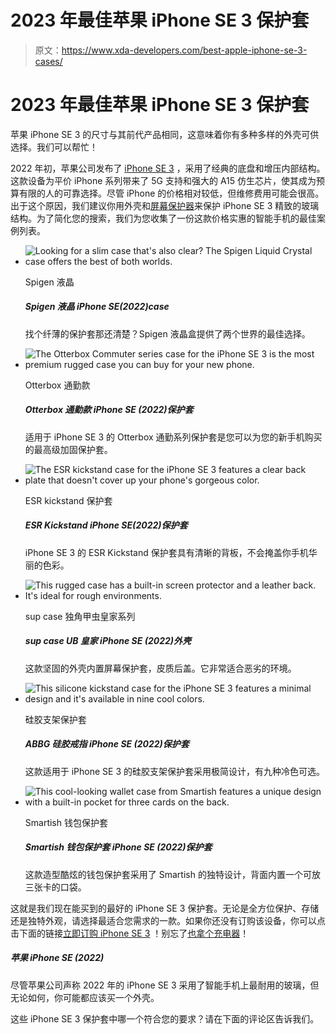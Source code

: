 # 2023 年最佳苹果 iPhone SE 3 保护套

> 原文：<https://www.xda-developers.com/best-apple-iphone-se-3-cases/>

# 2023 年最佳苹果 iPhone SE 3 保护套

苹果 iPhone SE 3 的尺寸与其前代产品相同，这意味着你有多种多样的外壳可供选择。我们可以帮忙！

2022 年初，苹果公司发布了 [iPhone SE 3](http://www.xda-developers.com/apple-iphone-se-3-review/) ，采用了经典的底盘和增压内部结构。这款设备为平价 iPhone 系列带来了 5G 支持和强大的 A15 仿生芯片，使其成为预算有限的人的可靠选择。尽管 iPhone 的价格相对较低，但维修费用可能会很高。出于这个原因，我们建议你用外壳和[屏幕保护器](http://www.xda-developers.com/best-apple-iphone-se-3-screen-protectors/)来保护 iPhone SE 3 精致的玻璃结构。为了简化您的搜索，我们为您收集了一份这款价格实惠的智能手机的最佳案例列表。

*   <picture>![Looking for a slim case that's also clear? The Spigen Liquid Crystal case offers the best of both worlds.](img/342667c30f68b1b854d7936e464bf19a.png)</picture>

    Spigen 液晶

    ##### Spigen 液晶 iPhone SE(2022)case

    找个纤薄的保护套那还清楚？Spigen 液晶盒提供了两个世界的最佳选择。

*   <picture>![The Otterbox Commuter series case for the iPhone SE 3 is the most premium rugged case you can buy for your new phone.](img/55aee8c101271ebb2ae68d143037e9d0.png)</picture>

    Otterbox 通勤款

    ##### Otterbox 通勤款 iPhone SE (2022)保护套

    适用于 iPhone SE 3 的 Otterbox 通勤系列保护套是您可以为您的新手机购买的最高级加固保护套。

*   <picture>![The ESR kickstand case for the iPhone SE 3 features a clear back plate that doesn't cover up your phone's gorgeous color.](img/68ae092acc43db7dc6d63df05bf677be.png)</picture>

    ESR kickstand 保护套

    ##### ESR Kickstand iPhone SE(2022)保护套

    iPhone SE 3 的 ESR Kickstand 保护套具有清晰的背板，不会掩盖你手机华丽的色彩。

*   <picture>![This rugged case has a built-in screen protector and a leather back. It's ideal for rough environments.](img/508a5f87d5e5f934148a8d8937e45af3.png)</picture>

    sup case 独角甲虫皇家系列

    ##### sup case UB 皇家 iPhone SE (2022)外壳

    这款坚固的外壳内置屏幕保护套，皮质后盖。它非常适合恶劣的环境。

*   <picture>![This silicone kickstand case for the iPhone SE 3 features a minimal design and it's available in nine cool colors.](img/356e4a0c7f7482603bbb90a47943a1fc.png)</picture>

    硅胶支架保护套

    ##### ABBG 硅胶戒指 iPhone SE (2022)保护套

    这款适用于 iPhone SE 3 的硅胶支架保护套采用极简设计，有九种冷色可选。

*   <picture>![This cool-looking wallet case from Smartish features a unique design with a built-in pocket for three cards on the back.](img/7445d328f3a6497f3cca96a97787fdb7.png)</picture>

    Smartish 钱包保护套

    ##### Smartish 钱包保护套 iPhone SE (2022)保护套

    这款造型酷炫的钱包保护套采用了 Smartish 的独特设计，背面内置一个可放三张卡的口袋。

这就是我们现在能买到的最好的 iPhone SE 3 保护套。无论是全方位保护、存储还是独特外观，请选择最适合您需求的一款。如果你还没有订购该设备，你可以点击下面的链接[立即订购 iPhone SE 3](https://www.xda-developers.com/best-apple-iphone-se-3-deals/) ！别忘了[也拿个充电器](https://www.xda-developers.com/best-apple-iphone-se-3-chargers/)！

##### 苹果 iPhone SE (2022)

尽管苹果公司声称 2022 年的 iPhone SE 3 采用了智能手机上最耐用的玻璃，但无论如何，你可能都应该买一个外壳。

这些 iPhone SE 3 保护套中哪一个符合您的要求？请在下面的评论区告诉我们。